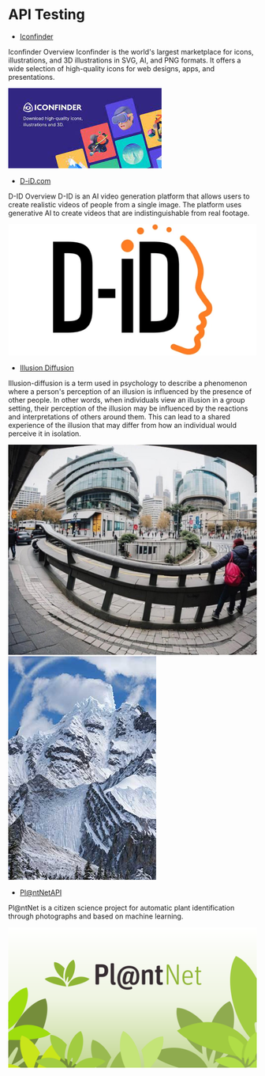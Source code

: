 # API Testing 


- [Iconfinder](https://developer.iconfinder.com/reference/overview-1)

 Iconfinder Overview Iconfinder is the world's largest marketplace for icons, illustrations, and 3D illustrations in SVG, AI, and PNG formats. It offers a wide selection of high-quality icons for web designs, apps, and presentations.

![alt text](assents/download.jpeg)

- [D-iD.com](https://docs.d-id.com/reference/overview-2)

D-ID Overview D-ID is an AI video generation platform that allows users to create realistic videos of people from a single image. The platform uses generative AI to create videos that are indistinguishable from real footage.

![alt text](assents/d-id.png)

- [Illusion Diffusion](https://fal.ai/models/illusion-diffusion/api)

Illusion-diffusion is a term used in psychology to describe a phenomenon where a person's perception of an illusion is influenced by the presence of other people. In other words, when individuals view an illusion in a group setting, their perception of the illusion may be influenced by the reactions and interpretations of others around them. This can lead to a shared experience of the illusion that may differ from how an individual would perceive it in isolation.

![alt text](assents/ai-trollface.jpg)![alt text](assents/example3.jpg)



- [Pl@ntNetAPI](https://my.plantnet.org/doc/openapi)

Pl@ntNet is a citizen science project for automatic plant identification through photographs and based on machine learning.

![alt text](assents/plant.png)